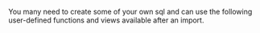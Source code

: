 You many need to create some of your own sql and can use the following user-defined functions and views available after an import.